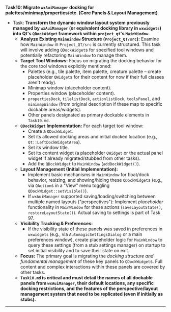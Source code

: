 **Task10: Migrate `wxAuiManager` docking for palettes/minimap/properties/etc. (Core Panels & Layout Management)**
- Task: **Transform the dynamic window layout system previously managed by `wxAuiManager` (or equivalent docking library in `wxwidgets`) into Qt's `QDockWidget` framework within `project_qt`'s `MainWindow`.**
    - **Analyze Existing `MainWindow` Structure (`Project_QT/src`):** Examine how `MainWindow` in `Project_QT/src` is currently structured. This task will involve adding `QDockWidget`s for specified tool windows and potentially refactoring `MainWindow` to manage them.
    - **Target Tool Windows:** Focus on migrating the docking behavior for the core tool windows explicitly mentioned:
        -   Palettes (e.g., tile palette, item palette, creature palette – create placeholder `QWidget`s for their content for now if their full classes aren't ready).
        -   Minimap window (placeholder content).
        -   Properties window (placeholder content).
        -   `propertiesDock`, `tilelistDock`, `actionlistDock`, `toolsPanel`, and `minimapWindow` (from original description if these map to specific dockable areas/widgets).
        -   Other panels designated as primary dockable elements in `Task10.md`.
    - **`QDockWidget` Implementation:** For each target tool window:
        -   Create a `QDockWidget`.
        -   Set its allowed docking areas and initial docked location (e.g., `Qt::LeftDockWidgetArea`).
        -   Set its window title.
        -   Set its content widget (a placeholder `QWidget` or the actual panel widget if already migrated/stubbed from other tasks).
        -   Add the `QDockWidget` to `MainWindow` (`addDockWidget()`).
    - **Layout Management (Initial Implementation):**
        -   Implement basic mechanisms in `MainWindow` for float/dock behavior, resizing, and showing/hiding these `QDockWidget`s (e.g., via `QAction`s in a "View" menu toggling `QDockWidget::setVisible()`).
        -   If `wxAuiManager` supported saving/loading/switching between multiple named layouts ("perspectives"): Implement *placeholder* functionality in `MainWindow` for these actions (`saveLayoutState()`, `restoreLayoutState()`). Actual saving to settings is part of Task 97.
    - **Visibility Tracking & Preferences:**
        -   If the visibility state of these panels was saved in preferences in `wxwidgets` (e.g., via `AutomagicSettingsDialog` or a main preferences window), create placeholder logic for `MainWindow` to query these settings (from a stub settings manager) on startup to set initial visibility and to save their state on exit.
    - **Focus:** The primary goal is migrating the *docking structure and fundamental management* of these key panels to `QDockWidget`s. Full content and complex interactions within these panels are covered by other tasks.
    - **`Task10.md` is critical and must detail the names of all dockable panels from `wxAuiManager`, their default locations, any specific docking restrictions, and the features of the perspective/layout management system that need to be replicated (even if initially as stubs).**


---
